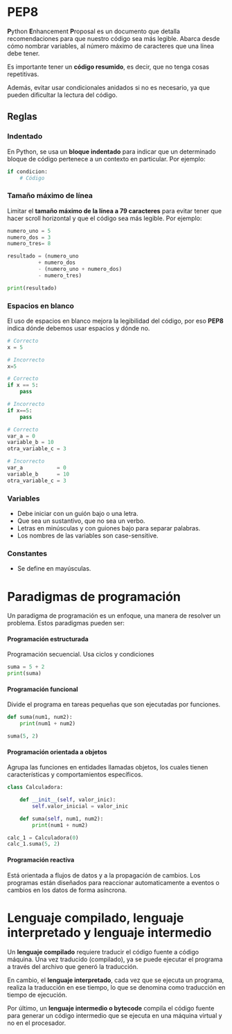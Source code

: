 # PEP8

**P**ython **E**nhancement **P**roposal es un documento que detalla recomendaciones para que nuestro código sea más legible. Abarca desde cómo nombrar variables, al número máximo de caracteres que una línea debe tener.

Es importante tener un **código resumido**, es decir, que no tenga cosas repetitivas.

Además, evitar usar condicionales anidados si no es necesario, ya que pueden dificultar la lectura del código.

## Reglas

### Indentado

En Python, se usa un **bloque indentado** para indicar que un determinado bloque de código pertenece a un contexto en particular. Por ejemplo:

```python
if condicion:
    # Código
```

### Tamaño máximo de línea

Limitar el **tamaño máximo de la línea a 79 caracteres** para evitar tener que hacer scroll horizontal y que el código sea más legible. Por ejemplo:

```python
numero_uno = 5
numero_dos = 3
numero_tres= 8

resultado = (numero_uno
          + numero_dos 
          - (numero_uno + numero_dos)
          - numero_tres)

print(resultado)
```

### Espacios en blanco

El uso de espacios en blanco mejora la legibilidad del código, por eso **PEP8** indica dónde debemos usar espacios y dónde no.

```python
# Correcto
x = 5

# Incorrecto
x=5
```

```python
# Correcto
if x == 5:
    pass

# Incorrecto
if x==5:
    pass
```

```python
# Correcto
var_a = 0
variable_b = 10
otra_variable_c = 3

# Incorrecto
var_a           = 0
variable_b      = 10
otra_variable_c = 3
```

### Variables

- Debe iniciar con un guión bajo o una letra.
- Que sea un sustantivo, que no sea un verbo.
- Letras en minúsculas y con guiones bajo para separar palabras.
- Los nombres de las variables son case-sensitive.

### Constantes

- Se define en mayúsculas.

# Paradigmas de programación

Un paradigma de programación es un enfoque, una manera de resolver un problema. Estos paradigmas pueden ser:

#### Programación estructurada

Programación secuencial. Usa ciclos y condiciones

```python
suma = 5 + 2
print(suma)
```

#### Programación funcional

Divide el programa en tareas pequeñas que son ejecutadas por funciones.

```python
def suma(num1, num2):
    print(num1 + num2)

suma(5, 2)
```

#### Programación orientada a objetos

Agrupa las funciones en entidades llamadas objetos, los cuales tienen características y comportamientos específicos.

```python
class Calculadora:

    def __init__(self, valor_inic):
        self.valor_inicial = valor_inic

    def suma(self, num1, num2):
        print(num1 + num2)

calc_1 = Calculadora(0)
calc_1.suma(5, 2)
```

#### Programación reactiva

Está orientada a flujos de datos y a la propagación de cambios. Los programas están diseñados para reaccionar automaticamente a eventos o cambios en los datos de forma asíncrona.

# Lenguaje compilado, lenguaje interpretado y lenguaje intermedio

Un **lenguaje compilado** requiere traducir el código fuente a código máquina. Una vez traducido (compilado), ya se puede ejecutar el programa a través del archivo que generó la traducción.

En cambio, el **lenguaje interpretado**, cada vez que se ejecuta un programa, realiza la traducción en ese tiempo, lo que se denomina como traducción en tiempo de ejecución.

Por último, un **lenguaje intermedio o bytecode** compila el código fuente para generar un código intermedio que se ejecuta en una máquina virtual y no en el procesador.